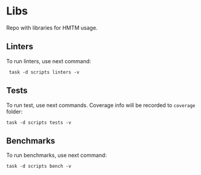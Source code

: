 # Libs
Repo with libraries for HMTM usage.

## Linters

To run linters, use next command:
```shell
 task -d scripts linters -v
```

## Tests

To run test, use next commands. Coverage info will be
recorded to ```coverage``` folder:
```shell
task -d scripts tests -v
```

## Benchmarks

To run benchmarks, use next command:
```shell
task -d scripts bench -v
```
